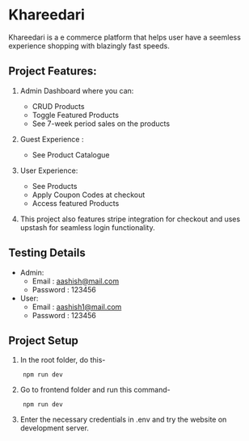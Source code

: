 # Khareedari
Khareedari is a e commerce platform that helps user have a seemless experience shopping with blazingly fast speeds.

## Project Features:
1. Admin Dashboard where you can:
    - CRUD Products
    - Toggle Featured Products
    - See 7-week period sales on the products

2. Guest Experience :
    - See Product Catalogue

3. User Experience:
    - See Products
    - Apply Coupon Codes at checkout
    - Access featured Products

4. This project also features stripe integration for checkout and uses upstash for seamless login functionality. 

## Testing Details
- Admin:
    - Email : aashish@mail.com
    - Password : 123456
- User:
    - Email : aashish1@mail.com
    - Password : 123456

## Project Setup
1. In the root folder, do this-
```
    npm run dev
```

2. Go to frontend folder and run this command-
```
    npm run dev
```

3. Enter the necessary credentials in .env and try the website on development server.
